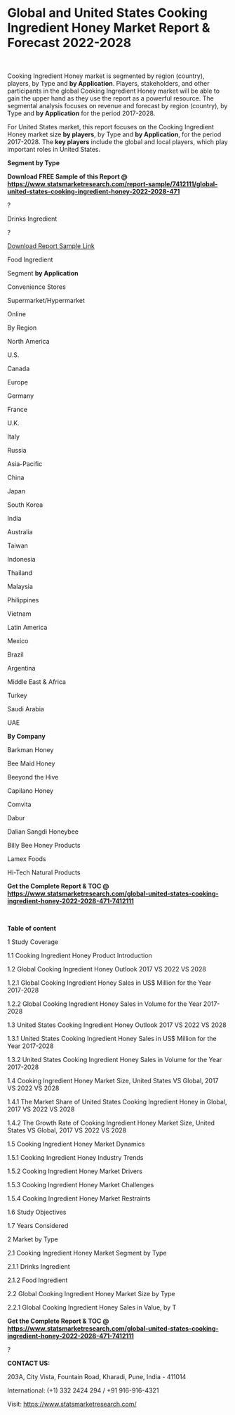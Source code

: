 <h1>Global and United States Cooking Ingredient Honey Market Report & Forecast 2022-2028</h1><br/><p>Cooking Ingredient Honey market is segmented by region (country), players, by Type and <strong>by Application</strong>. Players, stakeholders, and other participants in the global Cooking Ingredient Honey market will be able to gain the upper hand as they use the report as a powerful resource. The segmental analysis focuses on revenue and forecast by region (country), by Type and <strong>by Application</strong> for the period 2017-2028.</p>
 
 
 
 <p>For United States market, this report focuses on the Cooking Ingredient Honey market size <strong>by players</strong>, by Type and <strong>by Application</strong>, for the period 2017-2028. The <strong>key players</strong> include the global and local players, which play important roles in United States.</p>
 
 
 
 <p><strong>Segment by Type</strong></p>
 
 
 
 <div><b>Download FREE Sample of this Report @ <a href="https://www.statsmarketresearch.com/download-free-sample/7412111/global-united-states-cooking-ingredient-honey-2022-2028-471">https://www.statsmarketresearch.com/report-sample/7412111/global-united-states-cooking-ingredient-honey-2022-2028-471</a></b></div>
 
 
 
 <p>? </p>
 
 
 
 <p>Drinks Ingredient</p>
 
 
 
 <p>? </p>
 
 
 
 <p><a href="https://www.statsmarketresearch.com/download-free-sample/7412111/global-united-states-cooking-ingredient-honey-2022-2028-471">Download Report Sample Link</a></p>
 
 
 
 <p>Food Ingredient</p>
 
 
 
 <p>Segment <strong>by Application</strong></p>
 
 
 
 <p>Convenience Stores</p>
 
 
 
 <p>Supermarket/Hypermarket</p>
 
 
 
 <p>Online</p>
 
 
 
 <p>By Region</p>
 
 
 
 <p>North America</p>
 
 
 
 <p>U.S.</p>
 
 
 
 <p>Canada</p>
 
 
 
 <p>Europe</p>
 
 
 
 <p>Germany</p>
 
 
 
 <p>France</p>
 
 
 
 <p>U.K.</p>
 
 
 
 <p>Italy</p>
 
 
 
 <p>Russia</p>
 
 
 
 <p>Asia-Pacific</p>
 
 
 
 <p>China</p>
 
 
 
 <p>Japan</p>
 
 
 
 <p>South Korea</p>
 
 
 
 <p>India</p>
 
 
 
 <p>Australia</p>
 
 
 
 <p>Taiwan</p>
 
 
 
 <p>Indonesia</p>
 
 
 
 <p>Thailand</p>
 
 
 
 <p>Malaysia</p>
 
 
 
 <p>Philippines</p>
 
 
 
 <p>Vietnam</p>
 
 
 
 <p>Latin America</p>
 
 
 
 <p>Mexico</p>
 
 
 
 <p>Brazil</p>
 
 
 
 <p>Argentina</p>
 
 
 
 <p>Middle East & Africa</p>
 
 
 
 <p>Turkey</p>
 
 
 
 <p>Saudi Arabia</p>
 
 
 
 <p>UAE</p>
 
 
 
 <p><strong>By Company</strong></p>
 
 
 
 <p>Barkman Honey</p>
 
 
 
 <p>Bee Maid Honey</p>
 
 
 
 <p>Beeyond the Hive</p>
 
 
 
 <p>Capilano Honey</p>
 
 
 
 <p>Comvita</p>
 
 
 
 <p>Dabur</p>
 
 
 
 <p>Dalian Sangdi Honeybee</p>
 
 
 
 <p>Billy Bee Honey Products</p>
 
 
 
 <p>Lamex Foods</p>
 
 
 
 <p>Hi-Tech Natural Products</p>
 
 
 
 <div><b>Get the Complete Report & TOC @ <a href="https://www.statsmarketresearch.com/global-united-states-cooking-ingredient-honey-2022-2028-471-7412111">https://www.statsmarketresearch.com/global-united-states-cooking-ingredient-honey-2022-2028-471-7412111</a></b></div>
 
 
 
 <p><br />
 
 <b>Table of content</b></p>
 
 
 
 <p>1 Study Coverage<br />
 
 1.1 Cooking Ingredient Honey Product Introduction<br />
 
 1.2 Global Cooking Ingredient Honey Outlook 2017 VS 2022 VS 2028<br />
 
 1.2.1 Global Cooking Ingredient Honey Sales in US$ Million for the Year 2017-2028<br />
 
 1.2.2 Global Cooking Ingredient Honey Sales in Volume for the Year 2017-2028<br />
 
 1.3 United States Cooking Ingredient Honey Outlook 2017 VS 2022 VS 2028<br />
 
 1.3.1 United States Cooking Ingredient Honey Sales in US$ Million for the Year 2017-2028<br />
 
 1.3.2 United States Cooking Ingredient Honey Sales in Volume for the Year 2017-2028<br />
 
 1.4 Cooking Ingredient Honey Market Size, United States VS Global, 2017 VS 2022 VS 2028<br />
 
 1.4.1 The Market Share of United States Cooking Ingredient Honey in Global, 2017 VS 2022 VS 2028<br />
 
 1.4.2 The Growth Rate of Cooking Ingredient Honey Market Size, United States VS Global, 2017 VS 2022 VS 2028<br />
 
 1.5 Cooking Ingredient Honey Market Dynamics<br />
 
 1.5.1 Cooking Ingredient Honey Industry Trends<br />
 
 1.5.2 Cooking Ingredient Honey Market Drivers<br />
 
 1.5.3 Cooking Ingredient Honey Market Challenges<br />
 
 1.5.4 Cooking Ingredient Honey Market Restraints<br />
 
 1.6 Study Objectives<br />
 
 1.7 Years Considered<br />
 
 2 Market by Type<br />
 
 2.1 Cooking Ingredient Honey Market Segment by Type<br />
 
 2.1.1 Drinks Ingredient<br />
 
 2.1.2 Food Ingredient<br />
 
 2.2 Global Cooking Ingredient Honey Market Size by Type<br />
 
 2.2.1 Global Cooking Ingredient Honey Sales in Value, by T</p>
 
 
 
 <div><b>Get the Complete Report & TOC @ <a href="https://www.statsmarketresearch.com/global-united-states-cooking-ingredient-honey-2022-2028-471-7412111">https://www.statsmarketresearch.com/global-united-states-cooking-ingredient-honey-2022-2028-471-7412111</a></b></div>
 
 
 
 <p>? </p>
 
 
 
 <p><b>CONTACT US:</b><br />
 
 203A, City Vista, Fountain Road, Kharadi, Pune, India - 411014<br />
 
 International: (+1) 332 2424 294 / +91 916-916-4321<br />
 
 Visit: <a href="https://www.statsmarketresearch.com/">https://www.statsmarketresearch.com/</a></p>